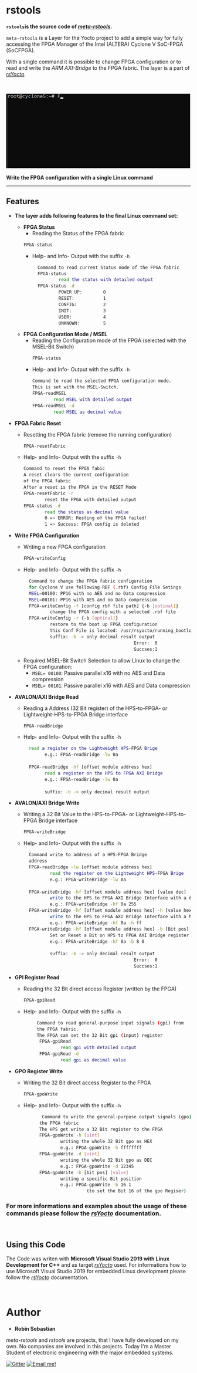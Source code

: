 # rstools

 **`rstools`is the source code of  [*meta-rstools*](https://github.com/robseb/meta-rstools).**

`meta-rstools` is a Layer for the Yocto project to add a simple way for fully accessing the FPGA Manager of the Intel (ALTERA) Cyclone V SoC-FPGA (SoCFPGA).

With a single command it is possible to change FPGA configuration or to read and write the *ARM AXI-Bridge* to the FPGA fabric. 
The layer is a part of [*rsYocto*](https://github.com/robseb/rsyocto).

<br>

![Alt text](FPGAConfigurationAction.gif?raw=true "Write FPGA Configuration")

**Write the FPGA configuration with a single Linux command** 

___
## Features 

* **The layer adds following features to the final Linux command set:**
  *  **FPGA Status**
      * Reading the Status of the FPGA fabric 
      ````bash
      FPGA-status 
      ````
      * Help- and Info- Output with the suffix `-h` 
        ````bash
          Command to read current Status mode of the FPGA fabric
          FPGA-status
                  read the status with detailed output
          FPGA-status -d
                  POWER UP:        0
                  RESET:           1
                  CONFIG:          2
                  INIT:            3
                  USER:            4
                  UNKNOWN:         5
        ````
  * **FPGA Configuration Mode / MSEL** 
    * Reading the Configuration mode of the FPGA (selected with the MSEL-Bit Switch)
        ````bash
        FPGA-status
        ````
     * Help- and Info- Output with the suffix `-h`  
          ````bash
          Command to read the selected FPGA configuration mode.
          This is set with the MSEL-Switch.
          FPGA-readMSEL
                  read MSEL with detailed output
          FPGA-readMSEL -d
                  read MSEL as decimal value
          ````
 * **FPGA Fabric Reset** 
    * Resetting the FPGA fabric (remove the running configuration)
        ````bash
        FPGA-resetFabric
        ````
     * Help- and Info- Output with the suffix `-h`  
          ````bash
          Command to reset the FPGA fabic
          A reset clears the current configuration
          of the FPGA fabric
          After a reset is the FPGA in the RESET Mode
          FPGA-resetFabric -r
                  reset the FPGA with detailed output
          FPGA-status -d
                  read the status as decimal value
                  0 => ERROR: Resting of the FPGA failed!
                  1 => Success: FPGA config is deleted
          ````
  * **Write FPGA Configuration** 
    * Writing a new FPGA configuration
        ````bash
        FPGA-writeConfig
        ````
     * Help- and Info- Output with the suffix `-h`  
          ````bash
            Command to change the FPGA fabric configuration
            for Cyclone V use following RBF (.rbf) Config File Setings
            MSEL=00100: PP16 with no AES and no Data compression
            MSEL=00101: PP16 with AES and no Data compression
            FPGA-writeConfig -f [config rbf file path] {-b [optinal]}
                    change the FPGA config with a selected .rbf file
            FPGA-writeConfig -r {-b [optinal]}
                    restore to the boot up FPGA configuration
                    this Conf File is located: /usr/rsyocto/running_bootloader_fpgaconfig.rbf
                    suffix: -b -> only decimal result output
                                                    Error:  0
                                                    Succses:1
          ````
      * Required MSEL-Bit Switch Selection to allow Linux to change the FPGA configuration:
        * `MSEL= 00100`: Passive parallel x16 with no AES and Data compression
        * `MSEL= 00101`: Passive parallel x16  with AES and Data compression

 * **AVALON/AXI Bridge Read** 
    * Reading a Address (32 Bit register) of the HPS-to-FPGA- or Lightweight-HPS-to-FPGA Bridge interface
        ````bash
        FPGA-readBridge
        ````
     * Help- and Info- Output with the suffix `-h`  
        ````bash
          read a register on the Lightweight HPS-FPGA Brige
                e.g.: FPGA-readBridge -lw 0a

          FPGA-readBridge -hf [offset module address hex]
                read a register on the HPS to FPGA AXI Bridge
                e.g.: FPGA-readBridge -lw 0a

                suffix: -b -> only decimal result output
         ````
* **AVALON/AXI Bridge Write** 
    * Writing a 32 Bit Value to the HPS-to-FPGA- or Lightweight-HPS-to-FPGA Bridge interface
        ````bash
        FPGA-writeBridge
        ````
     * Help- and Info- Output with the suffix `-h`  
        ````bash
          Command write to address of a HPS-FPGA Bridge
          address
          FPGA-readBridge -lw [offset module address hex]
                  read the register on the Lightweight HPS-FPGA Brige
                  e.g.: FPGA-writeBridge -lw 0a

          FPGA-writeBridge -hf [offset module address hex] [value dec]
                  write to the HPS to FPGA AXI Bridge Interface with a dec values
                  e.g.: FPGA-writeBridge -hf 0a 255
          FPGA-writeBridge -hf [offset module address hex] -h [value hex]
                  write to the HPS to FPGA AXI Bridge Interface with a hex values
                  e.g.: FPGA-writeBridge -hf 0a -h ff
          FPGA-writeBridge -hf [offset module address hex] -b [Bit pos] [value]
                  Set or Reset a Bit on HPS to FPGA AXI Bridge register
                  e.g.: FPGA-writeBridge -hf 0a -b 8 0

                  suffix: -b -> only decimal result output
                                                  Error:  0
                                                  Succses:1
         ````
* **GPI Register Read** 
    * Reading the 32 Bit direct access Register (written by the FPGA)
        ````bash
        FPGA-gpiRead
        ````
     * Help- and Info- Output with the suffix `-h`  
        ````bash
             Command to read general-purpose input signals (gpi) from
             the FPGA fabric.
             The FPGA can set the 32 Bit gpi (input) register
              FPGA-gpiRead
                      read gpi with detailed output
              FPGA-gpiRead -d
                      read gpi as decimal value
         ````
* **GPO Register Write** 
    * Writing the 32 Bit direct access Register to the FPGA
        ````bash
        FPGA-gpoWrite
        ````
     * Help- and Info- Output with the suffix `-h`  
        ````bash
               Command to write the general-purpose output signals (gpo) to
              the FPGA fabric
              The HPS get write a 32 Bit register to the FPGA
              FPGA-gpoWrite -h [uint]
                      writing the whole 32 Bit gpo as HEX
                      e.g.: FPGA-gpoWrite -h ffffffff
              FPGA-gpoWrite -d [uint]
                      writing the whole 32 Bit gpo as DEC
                      e.g.: FPGA-gpoWrite -d 12345
              FPGA-gpoWrite -b [bit pos] [value]
                      writing a specific Bit position
                      e.g.: FPGA-gpoWrite -b 16 1
                                (to set the Bit 16 of the gpo Regiser)
         ````
 ### For more informations and examples about the usage of these commands please follow the [*rsYocto*](https://github.com/robseb/rsyocto) documentation. 
 <br>
        

## Using this Code 
The Code was writen with **Microsoft Visual Studio 2019 with Linux Development for C++** and as target [*rsYocto*](https://github.com/robseb/rsyocto) used. 
For informations how to use Microsoft Visual Studio 2019 for embedded Linux development please follow the [*rsYocto*](https://github.com/robseb/rsyocto) documentation.


<br>

# Author
* **Robin Sebastian**

*meta-rstools* and *rstools* are projects, that I have fully developed on my own. No companies are involved in this projects.
Today I'm a Master Student of electronic engineering with the major embedded systems. 

[![Gitter](https://badges.gitter.im/rsyocto/community.svg)](https://gitter.im/rsyocto/community?utm_source=badge&utm_medium=badge&utm_campaign=pr-badge)
[![Email me!](https://img.shields.io/badge/Ask%20me-anything-1abc9c.svg)](mailto:git@robseb.de)

